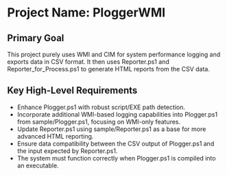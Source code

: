 # Project Name: PloggerWMI

## Primary Goal
This project purely uses WMI and CIM for system performance logging and exports data in CSV format. It then uses Reporter.ps1 and Reporter_for_Process.ps1 to generate HTML reports from the CSV data.

## Key High-Level Requirements
- Enhance Plogger.ps1 with robust script/EXE path detection.
- Incorporate additional WMI-based logging capabilities into Plogger.ps1 from sample/Plogger.ps1, focusing on WMI-only features.
- Update Reporter.ps1 using sample/Reporter.ps1 as a base for more advanced HTML reporting.
- Ensure data compatibility between the CSV output of Plogger.ps1 and the input expected by Reporter.ps1.
- The system must function correctly when Plogger.ps1 is compiled into an executable.
